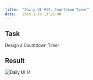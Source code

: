 ```yaml
---
title:  "Daily UI #14: Countdown Timer"
date:   2016-1-19 13:21:00
---
```


## <i class="fa fa-pencil-square-o"></i> Task

Design a Countdown Timer

<div class="simple-gal-container">
<h2><i class="fa fa-picture-o"></i> Result</h2>
<img src="http://i.imgur.com/VvvexRE.png" alt="Daily UI 14">
</div>
